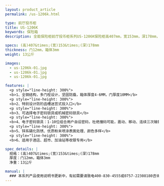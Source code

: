 ```yaml
---
layout: product_article
permalink: /us-1206k.html

type: 前厅投币柜
title: US-1206K
keywords: 保险箱
description: 全能保险柜前厅投币柜系列US-1206K保险柜高407mm，宽153mm，深178mm，电子密码锁具1-10位组合用户自设密码。

specs: (高)407&times;(宽)153&times;(深)178mm
thickness: 门12mm，箱体3mm
weight: 13公斤

images:
  - us-1206k-01.jpg
  - us-1206k-01.jpg
  - us-1206k-01.jpg

features: |
  <p style="line-height: 300%">
  <b>1、全钢结构，多门栓设计，坚固防撬，箱体厚度4-6MM，门厚度10MM</b>
  <p style="line-height: 300%">
  <b>2、特别设计防钓齿槽迷宫式投入口</b>
  <p style="line-height: 300%">
  <b>3、可选择电子密码锁具或机械密码锁具</b>
  <p style="line-height: 300%">
  <b>4、电子密码锁具：1-10位组合用户自设密码，杜绝撞码可能，震动、移动、连续三次输错密码自动报警（音量达100分贝），可选装联网报警功能</b>
  <p style="line-height: 300%">
  <b>5、锌系磷化防锈、优质粉末喷涂表面处理、颜色多样</b>
  <p style="line-height: 300%">
  <b>6、适用于酒店、超市、加油站等收银专用</b>

spec_details: |
  规格：(高)407&times;(宽)153&times;(深)178mm  
  厚度：门12mm，箱体3mm  
  净重：13公斤

manual: |
  ### 本系列产品使用说明书更新中，有如需要请致电400-830-4555或0757-22308180咨询，谢谢！
---
```

